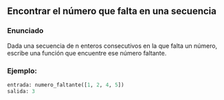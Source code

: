 ## Encontrar el número que falta en una secuencia

### Enunciado
Dada una secuencia de n enteros consecutivos en la que falta un número, escribe una función que encuentre ese número faltante.

### Ejemplo:
```python
entrada: numero_faltante([1, 2, 4, 5])
salida: 3







